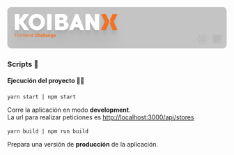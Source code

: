 ![Banner](./koibanx-frontend.png)

### Scripts 📄

#### Ejecución del proyecto 🧑‍💻

`yarn start | npm start`

Corre la aplicación en modo **development**.\
La url para realizar peticiones es [http://localhost:3000/api/stores](http://localhost:3000)

`yarn build | npm run build`

Prepara una versión de **producción** de la aplicación.
